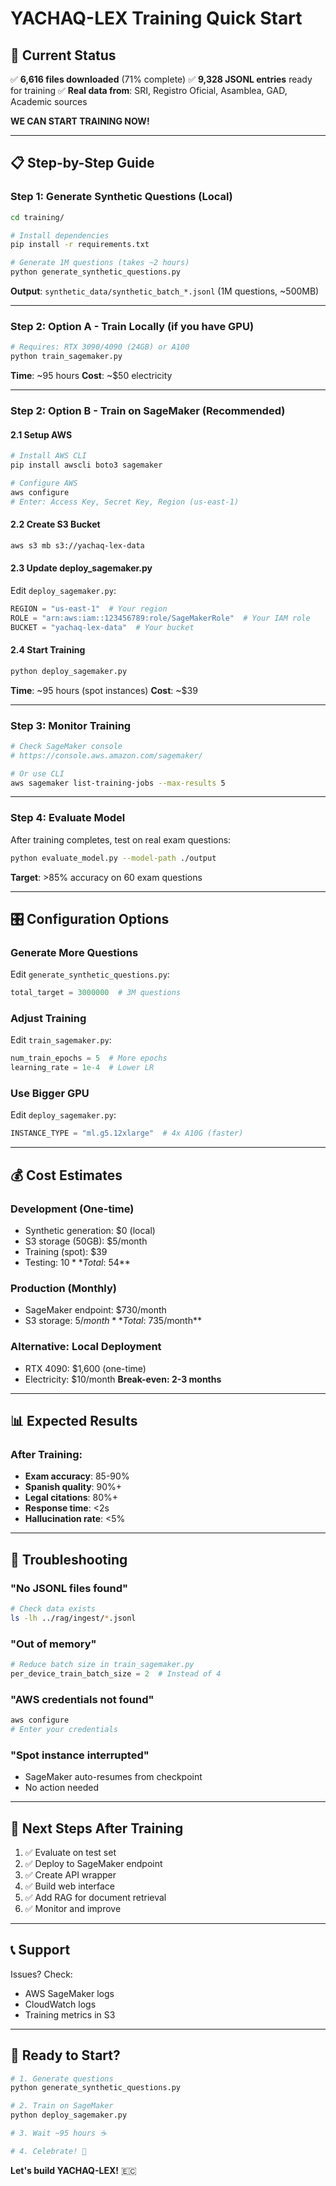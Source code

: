 # YACHAQ-LEX Training Quick Start

## 🎯 Current Status

✅ **6,616 files downloaded** (71% complete)
✅ **9,328 JSONL entries** ready for training
✅ **Real data from**: SRI, Registro Oficial, Asamblea, GAD, Academic sources

**WE CAN START TRAINING NOW!**

---

## 📋 Step-by-Step Guide

### Step 1: Generate Synthetic Questions (Local)

```bash
cd training/

# Install dependencies
pip install -r requirements.txt

# Generate 1M questions (takes ~2 hours)
python generate_synthetic_questions.py
```

**Output**: `synthetic_data/synthetic_batch_*.jsonl` (1M questions, ~500MB)

---

### Step 2: Option A - Train Locally (if you have GPU)

```bash
# Requires: RTX 3090/4090 (24GB) or A100
python train_sagemaker.py
```

**Time**: ~95 hours
**Cost**: ~$50 electricity

---

### Step 2: Option B - Train on SageMaker (Recommended)

#### 2.1 Setup AWS

```bash
# Install AWS CLI
pip install awscli boto3 sagemaker

# Configure AWS
aws configure
# Enter: Access Key, Secret Key, Region (us-east-1)
```

#### 2.2 Create S3 Bucket

```bash
aws s3 mb s3://yachaq-lex-data
```

#### 2.3 Update deploy_sagemaker.py

Edit `deploy_sagemaker.py`:
```python
REGION = "us-east-1"  # Your region
ROLE = "arn:aws:iam::123456789:role/SageMakerRole"  # Your IAM role
BUCKET = "yachaq-lex-data"  # Your bucket
```

#### 2.4 Start Training

```bash
python deploy_sagemaker.py
```

**Time**: ~95 hours (spot instances)
**Cost**: ~$39

---

### Step 3: Monitor Training

```bash
# Check SageMaker console
# https://console.aws.amazon.com/sagemaker/

# Or use CLI
aws sagemaker list-training-jobs --max-results 5
```

---

### Step 4: Evaluate Model

After training completes, test on real exam questions:

```bash
python evaluate_model.py --model-path ./output
```

**Target**: >85% accuracy on 60 exam questions

---

## 🎛️ Configuration Options

### Generate More Questions

Edit `generate_synthetic_questions.py`:
```python
total_target = 3000000  # 3M questions
```

### Adjust Training

Edit `train_sagemaker.py`:
```python
num_train_epochs = 5  # More epochs
learning_rate = 1e-4  # Lower LR
```

### Use Bigger GPU

Edit `deploy_sagemaker.py`:
```python
INSTANCE_TYPE = "ml.g5.12xlarge"  # 4x A10G (faster)
```

---

## 💰 Cost Estimates

### Development (One-time)
- Synthetic generation: $0 (local)
- S3 storage (50GB): $5/month
- Training (spot): $39
- Testing: $10
**Total: ~$54**

### Production (Monthly)
- SageMaker endpoint: $730/month
- S3 storage: $5/month
**Total: ~$735/month**

### Alternative: Local Deployment
- RTX 4090: $1,600 (one-time)
- Electricity: $10/month
**Break-even: 2-3 months**

---

## 📊 Expected Results

### After Training:
- **Exam accuracy**: 85-90%
- **Spanish quality**: 90%+
- **Legal citations**: 80%+
- **Response time**: <2s
- **Hallucination rate**: <5%

---

## 🚨 Troubleshooting

### "No JSONL files found"
```bash
# Check data exists
ls -lh ../rag/ingest/*.jsonl
```

### "Out of memory"
```python
# Reduce batch size in train_sagemaker.py
per_device_train_batch_size = 2  # Instead of 4
```

### "AWS credentials not found"
```bash
aws configure
# Enter your credentials
```

### "Spot instance interrupted"
- SageMaker auto-resumes from checkpoint
- No action needed

---

## 🎯 Next Steps After Training

1. ✅ Evaluate on test set
2. ✅ Deploy to SageMaker endpoint
3. ✅ Create API wrapper
4. ✅ Build web interface
5. ✅ Add RAG for document retrieval
6. ✅ Monitor and improve

---

## 📞 Support

Issues? Check:
- AWS SageMaker logs
- CloudWatch logs
- Training metrics in S3

---

## 🚀 Ready to Start?

```bash
# 1. Generate questions
python generate_synthetic_questions.py

# 2. Train on SageMaker
python deploy_sagemaker.py

# 3. Wait ~95 hours ☕

# 4. Celebrate! 🎉
```

**Let's build YACHAQ-LEX!** 🇪🇨
